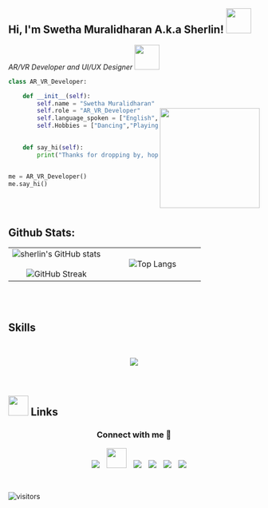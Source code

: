 <!-- ### Hi there 👋, I am Swetha Muralidharan A.k.a Sherlin  -->
<!-- <h1 align="center"> Hi there 👋</h1> -->

<!-- <p align="center">
  <a href="https://git.io/typing-svg">
    <img src="https://readme-typing-svg.demolab.com?font=Fira+Code&duration=2000&pause=1000&color=F86B92&repeat=false&width=435&lines=I+am+Swetha+Muralidharan" alt="Typing SVG" />
  </a>
</p>
 -->
 
<h2> Hi, I'm Swetha Muralidharan A.k.a Sherlin! <img src="https://media.giphy.com/media/mGcNjsfWAjY5AEZNw6/giphy.gif" width="50"> </h2>
<p>
  <em>
     AR/VR Developer and UI/UX Designer 
    <img src="https://media.giphy.com/media/WUlplcMpOCEmTGBtBW/giphy.gif" width="50"> 
  </em>
</p>

<img align="right" src="https://media.giphy.com/media/ieyl9zmCjO4b4t6qoY/giphy.gif" width="200" height="200" style="margin-top: 60px">

```python
class AR_VR_Developer:

    def __init__(self):
        self.name = "Swetha Muralidharan"
        self.role = "AR_VR_Developer"
        self.language_spoken = ["English", "Tamil", "Hindi", "Korean"]
        self.Hobbies = ["Dancing","Playing Instruments", "Painting"]
        

    def say_hi(self):
        print("Thanks for dropping by, hope you find some of my work interesting.")


me = AR_VR_Developer()
me.say_hi()
```

<br/><br/>

## Github Stats:
<table border="0" align="center">
<tr border="0">
  <td width="50%" align="center">
     <img src="https://github-readme-stats.vercel.app/api?username=sherlin2003&amp;show_icons=true&amp;theme=dracula" alt="sherlin's GitHub stats">
    <br></br>
    <img src="https://streak-stats.demolab.com?user=sherlin2003&amp;theme=dracula&amp;date_format=M%20j%5B%2C%20Y%5D" alt="GitHub Streak">
  </td>

  <td width="50%" align="center">
    <img align="center" src="https://github-readme-stats.vercel.app/api/top-langs/?username=sherlin2003&amp;theme=dracula" alt="Top Langs">
  </td>
 
</tr>
</table>

<br/><br/>

<!-- ## <img height="40" src="https://raw.githubusercontent.com/innng/innng/master/assets/kyubey.gif"/> Links
[![Linkedin](https://img.shields.io/badge/-linkedin-0073B1?style=flat-square)](https://www.linkedin.com/in/swetha-muralidharan-71b30822b/)
[![Twitter](https://img.shields.io/badge/-twitter-1C9CEA?style=flat-square)](https://twitter.com/Sherlin88210004?t=ZRhdpdxGng28PKglZtCrWA&s=08)

 -->

 ## Skills
 <br>
<p align="center"> <a href="https://skillicons.dev">
  <img src="https://skillicons.dev/icons?i=blender,unity,c,css,atom,androidstudio,figma,html,bootstrap,python,mysql" />
  </a>
</p>

<br> 

## <img height="40" src="https://raw.githubusercontent.com/innng/innng/master/assets/kyubey.gif"/> Links  
<h3 align="center" > Connect with me 🤝 </h3>

<p align="center">
 <div align="center"  class="icons-social" style="margin-left: 10px;">
        <a style="margin-left: 10px;"  target="_blank" href="https://www.linkedin.com/in/swetha-muralidharan-71b30822b/">
			<img src="https://img.icons8.com/doodle/40/000000/linkedin--v2.png" ></a>
        <a style="margin-left: 10px;" target="_blank" href="https://github.com/sherlin2003">
		<img src="https://cdn.iconscout.com/icon/free/png-256/web-earth-online-market-planet-search-secure-1-9563.png" width="40" height="40"></a>
        <a style="margin-left: 10px;" target="_blank" href="https://www.instagram.com/sherlin4431/">
			<img src="https://img.icons8.com/doodle/40/000000/instagram-new--v2.png"></a>
	<a style="margin-left: 10px;" target="_blank" href="https://twitter.com/Sherlin88210004?t=ZRhdpdxGng28PKglZtCrWA&s=08">
			<img src="https://img.icons8.com/doodle/1x/twitter-squared--v2.png" ></a>
	<a style="margin-left: 10px;" target="_blank" href="https://www.youtube.com/channel/UCO5gVJhnv3c5LVHPqfqQPgA">
			<img src="https://img.icons8.com/doodle/1x/youtube--v2.png" ></a>
	<a style="margin-left: 10px;" target="_blank" href="https://open.spotify.com/user/olhwlweszazkpz2y2ejsphbct">
			<img src="https://img.icons8.com/doodle/1x/spotify--v2.png"></a>	
 </div>
</p>

<br> 
<!-- 
![Visitor Count](https://profile-counter.glitch.me/{sherlin2003}/count.svg)  -->

![visitors](https://visitor-badge.glitch.me/badge?page_id=sherlin2003&left_color=black&right_color=red) 


